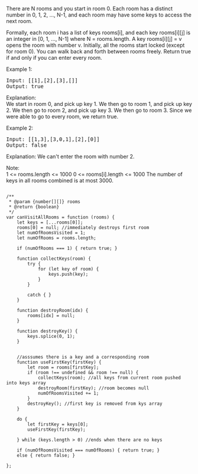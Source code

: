 There are N rooms and you start in room 0.  Each room has a distinct number in 0, 1, 2, ..., N-1, and each room may have some keys to access the next room. 

Formally, each room i has a list of keys rooms[i], and each key rooms[i][j] is an integer in [0, 1, ..., N-1] where N = rooms.length.  A key rooms[i][j] = v opens the room with number v.
Initially, all the rooms start locked (except for room 0). 
You can walk back and forth between rooms freely.
Return true if and only if you can enter every room.

Example 1:  
<pre>
Input: [[1],[2],[3],[]]
Output: true
</pre>

Explanation:    
We start in room 0, and pick up key 1.
We then go to room 1, and pick up key 2.
We then go to room 2, and pick up key 3.
We then go to room 3.  Since we were able to go to every room, we return true.

Example 2:
<pre>
Input: [[1,3],[3,0,1],[2],[0]]
Output: false
</pre>

Explanation: We can't enter the room with number 2.

Note:  
1 <= rooms.length <= 1000
0 <= rooms[i].length <= 1000
The number of keys in all rooms combined is at most 3000.

<pre><code>
/**
 * @param {number[][]} rooms
 * @return {boolean}
 */
var canVisitAllRooms = function (rooms) {
    let keys = [...rooms[0]];
    rooms[0] = null; //immediately destroys first room
    let numOfRoomsVisited = 1;
    let numOfRooms = rooms.length;

    if (numOfRooms === 1) { return true; }

    function collectKeys(room) {
        try {
            for (let key of room) {
                keys.push(key);
            }
        }

        catch { }
    }

    function destroyRoom(idx) {
        rooms[idx] = null;
    }

    function destroyKey() {
        keys.splice(0, 1);
    }


    //asssumes there is a key and a corresponding room
    function useFirstKey(firstKey) {
        let room = rooms[firstKey];
        if (room !== undefined && room !== null) {
            collectKeys(room); //all keys from current room pushed into keys array
            destroyRoom(firstKey); //room becomes null
            numOfRoomsVisited += 1;
        }
        destroyKey(); //first key is removed from kys array  
    }

    do {
        let firstKey = keys[0];
        useFirstKey(firstKey);

    } while (keys.length > 0) //ends when there are no keys

    if (numOfRoomsVisited === numOfRooms) { return true; }
    else { return false; }

};
</code></pre>